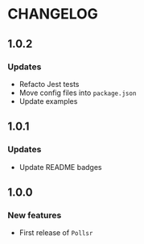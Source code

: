 # CHANGELOG

## 1.0.2

### Updates

* Refacto Jest tests
* Move config files into `package.json`
* Update examples

## 1.0.1

### Updates

* Update README badges

## 1.0.0

### New features

* First release of `Pollsr`
